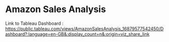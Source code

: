 # Amazon Sales Analysis
 
Link to Tableau Dashboard : https://public.tableau.com/views/AmazonSalesAnalysis_16879577542450/Dashboard?:language=en-GB&:display_count=n&:origin=viz_share_link
